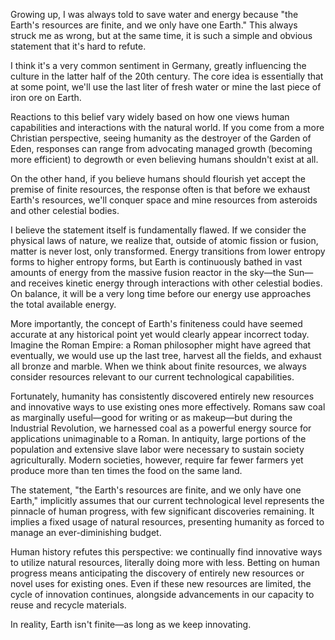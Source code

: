 Growing up, I was always told to save water and energy because "the Earth's resources are finite, and we only have one Earth." This always struck me as wrong, but at the same time, it is such a simple and obvious statement that it's hard to refute.

I think it's a very common sentiment in Germany, greatly influencing the culture in the latter half of the 20th century. The core idea is essentially that at some point, we'll use the last liter of fresh water or mine the last piece of iron ore on Earth.

Reactions to this belief vary widely based on how one views human capabilities and interactions with the natural world. If you come from a more Christian perspective, seeing humanity as the destroyer of the Garden of Eden, responses can range from advocating managed growth (becoming more efficient) to degrowth or even believing humans shouldn't exist at all.

On the other hand, if you believe humans should flourish yet accept the premise of finite resources, the response often is that before we exhaust Earth's resources, we'll conquer space and mine resources from asteroids and other celestial bodies.

I believe the statement itself is fundamentally flawed. If we consider the physical laws of nature, we realize that, outside of atomic fission or fusion, matter is never lost, only transformed. Energy transitions from lower entropy forms to higher entropy forms, but Earth is continuously bathed in vast amounts of energy from the massive fusion reactor in the sky—the Sun—and receives kinetic energy through interactions with other celestial bodies. On balance, it will be a very long time before our energy use approaches the total available energy.

More importantly, the concept of Earth's finiteness could have seemed accurate at any historical point yet would clearly appear incorrect today. Imagine the Roman Empire: a Roman philosopher might have agreed that eventually, we would use up the last tree, harvest all the fields, and exhaust all bronze and marble. When we think about finite resources, we always consider resources relevant to our current technological capabilities.

Fortunately, humanity has consistently discovered entirely new resources and innovative ways to use existing ones more effectively. Romans saw coal as marginally useful—good for writing or as makeup—but during the Industrial Revolution, we harnessed coal as a powerful energy source for applications unimaginable to a Roman. In antiquity, large portions of the population and extensive slave labor were necessary to sustain society agriculturally. Modern societies, however, require far fewer farmers yet produce more than ten times the food on the same land.

The statement, "the Earth's resources are finite, and we only have one Earth," implicitly assumes that our current technological level represents the pinnacle of human progress, with few significant discoveries remaining. It implies a fixed usage of natural resources, presenting humanity as forced to manage an ever-diminishing budget.

Human history refutes this perspective: we continually find innovative ways to utilize natural resources, literally doing more with less. Betting on human progress means anticipating the discovery of entirely new resources or novel uses for existing ones. Even if these new resources are limited, the cycle of innovation continues, alongside advancements in our capacity to reuse and recycle materials.

In reality, Earth isn't finite—as long as we keep innovating.
